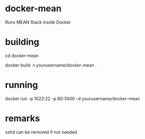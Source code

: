 docker-mean
===========

Runs MEAN Stack inside Docker

building
========

cd docker-mean

docker build -t yourusername/docker-mean .


running
=======

docker run -p 1022:22 -p 80:3000 -d  yourusername/docker-mean


remarks
=======

sshd can be removed if not needed
